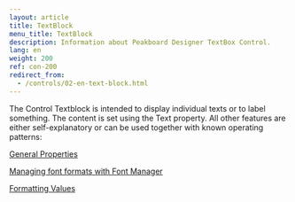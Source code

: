 ```yaml
---
layout: article
title: TextBlock
menu_title: TextBlock
description: Information about Peakboard Designer TextBox Control.
lang: en
weight: 200
ref: con-200
redirect_from:
  - /controls/02-en-text-block.html
---
```


The Control Textblock is intended to display individual texts or to label something. The content is set using the Text property. All other features are either self-explanatory or can be used together with known operating patterns:

[General Properties](/controls/01-en-general-properties.html)

[Managing font formats with Font Manager](/misc/05-en-custom-fonts.html)

[Formatting Values](/misc/03-en-formating-values.html)
